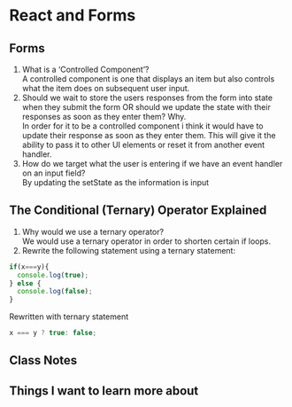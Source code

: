 # React and Forms

## Forms

1. What is a ‘Controlled Component’?\
A controlled component is one that displays an item but also controls what the item does on subsequent user input.
2. Should we wait to store the users responses from the form into state when they submit the form OR should we update the state with their responses as soon as they enter them? Why.\
In order for it to be a controlled component i think it would have to update their response as soon as they enter them. This will give it the ability to pass it to other UI elements or reset it from another event handler.
3. How do we target what the user is entering if we have an event handler on an input field?\
By updating the setState as the information is input

## The Conditional (Ternary) Operator Explained

1. Why would we use a ternary operator?\
We would use a ternary operator in order to shorten certain if loops.
2. Rewrite the following statement using a ternary statement:

```js
if(x===y){
  console.log(true);
} else {
  console.log(false);
}
```

Rewritten with ternary statement

```js
x === y ? true: false;
```

## Class Notes

## Things I want to learn more about

